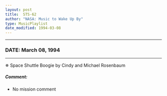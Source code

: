 ```yaml
---
layout: post
title:  STS-62
author: "NASA: Music to Wake Up By"
type: MusicPlaylist
date_modified: 1994-03-08
---
```


----
### DATE: March 08, 1994
----
✵ Space Shuttle Boogie by Cindy and Michael Rosenbaum

##### Comment:
* No mission comment
